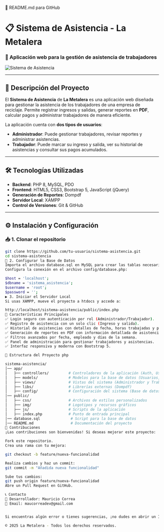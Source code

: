 📌 README.md para GitHub

# 📋 Sistema de Asistencia - La Metalera

### 🏢 Aplicación web para la gestión de asistencia de trabajadores

![Sistema de Asistencia](https://via.placeholder.com/1200x400?text=Banner+del+Sistema+de+Asistencia)

---

## 🚀 **Descripción del Proyecto**
El **Sistema de Asistencia** de **La Metalera** es una aplicación web diseñada para gestionar la asistencia de los trabajadores de una empresa de reciclaje. Permite registrar ingresos y salidas, generar reportes en **PDF**, calcular pagos y administrar trabajadores de manera eficiente.

La aplicación cuenta con **dos tipos de usuarios**:
- **Administrador**: Puede gestionar trabajadores, revisar reportes y administrar asistencias.
- **Trabajador**: Puede marcar su ingreso y salida, ver su historial de asistencias y consultar sus pagos acumulados.

---

## 🛠 **Tecnologías Utilizadas**
- **Backend**: PHP 8, MySQL, PDO
- **Frontend**: HTML5, CSS3, Bootstrap 5, JavaScript (jQuery)
- **Generación de Reportes**: Dompdf
- **Servidor Local**: XAMPP
- **Control de Versiones**: Git & GitHub

---

## ⚙️ **Instalación y Configuración**
### 📥 **1. Clonar el repositorio**
```bash
git clone https://github.com/tu-usuario/sistema-asistencia.git
cd sistema-asistencia
🔧 2. Configurar la Base de Datos
Importa el archivo database.sql en MySQL para crear las tablas necesarias.
Configura la conexión en el archivo config/database.php:

$host = 'localhost';
$dbname = 'sistema_asistencia';
$username = 'root';
$password = '';
▶️ 3. Iniciar el Servidor Local
Si usas XAMPP, mueve el proyecto a htdocs y accede a:

http://localhost/sistema-asistencia/public/index.php
📌 Características Principales
✅ Login seguro con autenticación por rol (Administrador/Trabajador).
✅ Registro de asistencia con un solo clic (Ingreso y salida).
✅ Historial de asistencias con detalles de fecha, horas trabajadas y pago acumulado.
✅ Generación de reportes en PDF con información detallada de asistencia.
✅ Filtros avanzados por fecha, empleado y días de la semana.
✅ Panel de administración para gestionar trabajadores y asistencias.
✅ Interfaz responsiva y moderna con Bootstrap 5.

📄 Estructura del Proyecto php

sistema-asistencia/
│── app/
│   ├── controllers/         # Controladores de la aplicación (Auth, Usuario, Reportes)
│   ├── models/              # Modelos para la base de datos (Usuarios, Asistencias)
│   ├── views/               # Vistas del sistema (Administrador y Trabajador)
│   ├── libs/                # Librerías externas (Dompdf)
│   ├── config/              # Configuración del sistema (Base de datos)
│── public/
│   ├── css/                 # Archivos de estilos personalizados
│   ├── img/                 # Logotipos y recursos gráficos
│   ├── js/                  # Scripts de la aplicación
│   ├── index.php            # Punto de entrada principal
│── database.sql              # Script para la base de datos
│── README.md                 # Documentación del proyecto
📝 Contribuciones
¡Las contribuciones son bienvenidas! Si deseas mejorar este proyecto:

Fork este repositorio.
Crea una rama con tu mejora:

git checkout -b feature/nueva-funcionalidad

Realiza cambios y haz un commit:
git commit -m "Añadida nueva funcionalidad"

Sube tus cambios:
git push origin feature/nueva-funcionalidad
Abre un Pull Request en GitHub.

📞 Contacto
👤 Desarrollador: Mauricio Correa
📧 Email: maucorreadev@gmail.com 


Si encuentras algún error o tienes sugerencias, ¡no dudes en abrir un Issue en el repositorio! 🚀

© 2025 La Metalera - Todos los derechos reservados.

